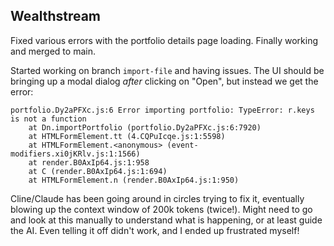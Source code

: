 ## Wealthstream

Fixed various errors with the portfolio details page loading. Finally working and merged to main.

Started working on branch `import-file` and having issues. The UI should be bringing up a modal dialog *after* clicking on "Open", but instead we get the error:

```
portfolio.Dy2aPFXc.js:6 Error importing portfolio: TypeError: r.keys is not a function
    at Dn.importPortfolio (portfolio.Dy2aPFXc.js:6:7920)
    at HTMLFormElement.tt (4.CQPuIcqe.js:1:5598)
    at HTMLFormElement.<anonymous> (event-modifiers.xi0jKRlv.js:1:1566)
    at render.B0AxIp64.js:1:958
    at C (render.B0AxIp64.js:1:694)
    at HTMLFormElement.n (render.B0AxIp64.js:1:950)
```

Cline/Claude has been going around in circles trying to fix it, eventually blowing up the context window of 200k tokens (twice!). Might need to go and look at this manually to understand what is happening, or at least guide the AI. Even telling it off didn't work, and I ended up frustrated myself!
